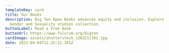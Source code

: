 ```yaml
---
templateKey: card
title: Our Books
description: Big Ten Open Books advances equity and inclusion. Explore our
  Gender and Sexuality studies collection.
buttonLabel: Read a Free Book
buttonUrl: https://www.fulcrum.org/bigten
cardImage: assets/shutterstock_1362211301.jpg
date: 2021-04-04T11:25:21.341Z
---
```

